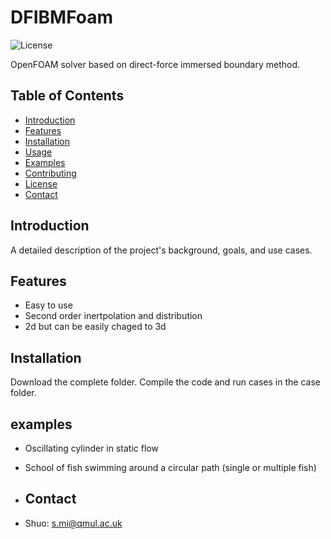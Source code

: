 # DFIBMFoam

![License](https://img.shields.io/badge/license-MIT-blue.svg) 

OpenFOAM solver based on direct-force immersed boundary method.

## Table of Contents

- [Introduction](#introduction)
- [Features](#features)
- [Installation](#installation)
- [Usage](#usage)
- [Examples](#examples)
- [Contributing](#contributing)
- [License](#license)
- [Contact](#contact)

## Introduction

A detailed description of the project's background, goals, and use cases.

## Features

- Easy to use
- Second order inertpolation and distribution
- 2d but can be easily chaged to 3d

## Installation

Download the complete folder. Compile the code and run cases in the case folder.

## examples
- Oscillating cylinder in static flow

- School of fish swimming around a circular path (single or multiple fish)

- ## Contact
- Shuo: s.mi@qmul.ac.uk
